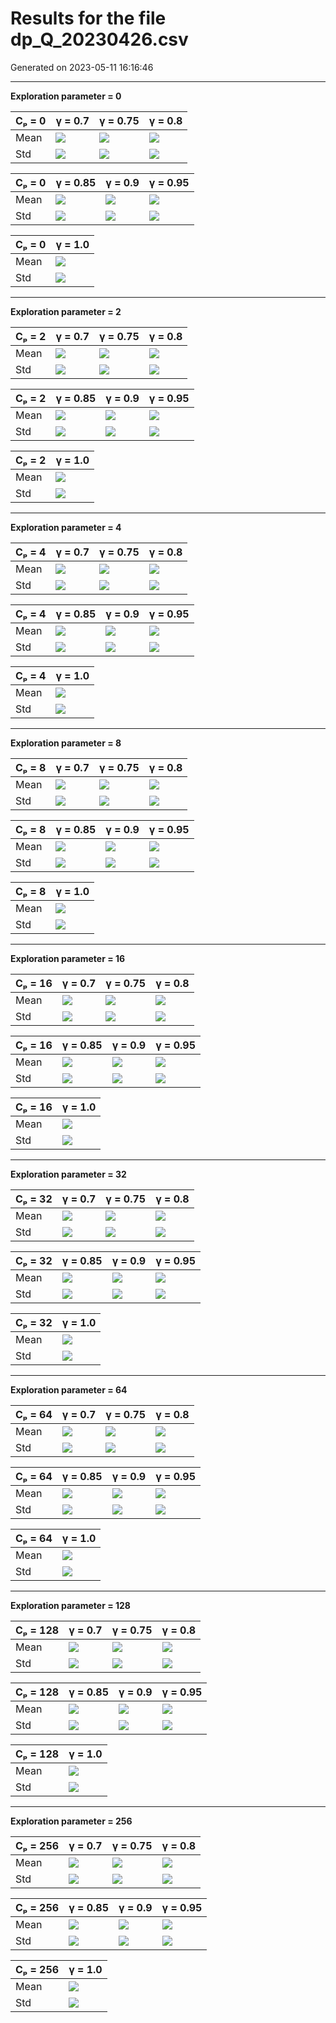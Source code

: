 # Results for the file dp_Q_20230426.csv 

Generated on 2023-05-11 16:16:46

---

**Exploration parameter = 0**

| Cₚ = 0 | γ = 0.7 | γ = 0.75 | γ = 0.8 | 
| --- | --- | --- | --- | 
| Mean | ![](fig/dp_Q/mean_g_0.7_cp_0.png) | ![](fig/dp_Q/mean_g_0.75_cp_0.png) | ![](fig/dp_Q/mean_g_0.8_cp_0.png) | 
| Std | ![](fig/dp_Q/std_g_0.7_cp_0.png) | ![](fig/dp_Q/std_g_0.75_cp_0.png) | ![](fig/dp_Q/std_g_0.8_cp_0.png) | 

| Cₚ = 0 | γ = 0.85 | γ = 0.9 | γ = 0.95 | 
| --- | --- | --- | --- | 
| Mean | ![](fig/dp_Q/mean_g_0.85_cp_0.png) | ![](fig/dp_Q/mean_g_0.9_cp_0.png) | ![](fig/dp_Q/mean_g_0.95_cp_0.png) | 
| Std | ![](fig/dp_Q/std_g_0.85_cp_0.png) | ![](fig/dp_Q/std_g_0.9_cp_0.png) | ![](fig/dp_Q/std_g_0.95_cp_0.png) | 

| Cₚ = 0 | γ = 1.0 | 
| --- | --- | 
| Mean | ![](fig/dp_Q/mean_g_1.0_cp_0.png) | 
| Std | ![](fig/dp_Q/std_g_1.0_cp_0.png) | 

---

**Exploration parameter = 2**

| Cₚ = 2 | γ = 0.7 | γ = 0.75 | γ = 0.8 | 
| --- | --- | --- | --- | 
| Mean | ![](fig/dp_Q/mean_g_0.7_cp_2.png) | ![](fig/dp_Q/mean_g_0.75_cp_2.png) | ![](fig/dp_Q/mean_g_0.8_cp_2.png) | 
| Std | ![](fig/dp_Q/std_g_0.7_cp_2.png) | ![](fig/dp_Q/std_g_0.75_cp_2.png) | ![](fig/dp_Q/std_g_0.8_cp_2.png) | 

| Cₚ = 2 | γ = 0.85 | γ = 0.9 | γ = 0.95 | 
| --- | --- | --- | --- | 
| Mean | ![](fig/dp_Q/mean_g_0.85_cp_2.png) | ![](fig/dp_Q/mean_g_0.9_cp_2.png) | ![](fig/dp_Q/mean_g_0.95_cp_2.png) | 
| Std | ![](fig/dp_Q/std_g_0.85_cp_2.png) | ![](fig/dp_Q/std_g_0.9_cp_2.png) | ![](fig/dp_Q/std_g_0.95_cp_2.png) | 

| Cₚ = 2 | γ = 1.0 | 
| --- | --- | 
| Mean | ![](fig/dp_Q/mean_g_1.0_cp_2.png) | 
| Std | ![](fig/dp_Q/std_g_1.0_cp_2.png) | 

---

**Exploration parameter = 4**

| Cₚ = 4 | γ = 0.7 | γ = 0.75 | γ = 0.8 | 
| --- | --- | --- | --- | 
| Mean | ![](fig/dp_Q/mean_g_0.7_cp_4.png) | ![](fig/dp_Q/mean_g_0.75_cp_4.png) | ![](fig/dp_Q/mean_g_0.8_cp_4.png) | 
| Std | ![](fig/dp_Q/std_g_0.7_cp_4.png) | ![](fig/dp_Q/std_g_0.75_cp_4.png) | ![](fig/dp_Q/std_g_0.8_cp_4.png) | 

| Cₚ = 4 | γ = 0.85 | γ = 0.9 | γ = 0.95 | 
| --- | --- | --- | --- | 
| Mean | ![](fig/dp_Q/mean_g_0.85_cp_4.png) | ![](fig/dp_Q/mean_g_0.9_cp_4.png) | ![](fig/dp_Q/mean_g_0.95_cp_4.png) | 
| Std | ![](fig/dp_Q/std_g_0.85_cp_4.png) | ![](fig/dp_Q/std_g_0.9_cp_4.png) | ![](fig/dp_Q/std_g_0.95_cp_4.png) | 

| Cₚ = 4 | γ = 1.0 | 
| --- | --- | 
| Mean | ![](fig/dp_Q/mean_g_1.0_cp_4.png) | 
| Std | ![](fig/dp_Q/std_g_1.0_cp_4.png) | 

---

**Exploration parameter = 8**

| Cₚ = 8 | γ = 0.7 | γ = 0.75 | γ = 0.8 | 
| --- | --- | --- | --- | 
| Mean | ![](fig/dp_Q/mean_g_0.7_cp_8.png) | ![](fig/dp_Q/mean_g_0.75_cp_8.png) | ![](fig/dp_Q/mean_g_0.8_cp_8.png) | 
| Std | ![](fig/dp_Q/std_g_0.7_cp_8.png) | ![](fig/dp_Q/std_g_0.75_cp_8.png) | ![](fig/dp_Q/std_g_0.8_cp_8.png) | 

| Cₚ = 8 | γ = 0.85 | γ = 0.9 | γ = 0.95 | 
| --- | --- | --- | --- | 
| Mean | ![](fig/dp_Q/mean_g_0.85_cp_8.png) | ![](fig/dp_Q/mean_g_0.9_cp_8.png) | ![](fig/dp_Q/mean_g_0.95_cp_8.png) | 
| Std | ![](fig/dp_Q/std_g_0.85_cp_8.png) | ![](fig/dp_Q/std_g_0.9_cp_8.png) | ![](fig/dp_Q/std_g_0.95_cp_8.png) | 

| Cₚ = 8 | γ = 1.0 | 
| --- | --- | 
| Mean | ![](fig/dp_Q/mean_g_1.0_cp_8.png) | 
| Std | ![](fig/dp_Q/std_g_1.0_cp_8.png) | 

---

**Exploration parameter = 16**

| Cₚ = 16 | γ = 0.7 | γ = 0.75 | γ = 0.8 | 
| --- | --- | --- | --- | 
| Mean | ![](fig/dp_Q/mean_g_0.7_cp_16.png) | ![](fig/dp_Q/mean_g_0.75_cp_16.png) | ![](fig/dp_Q/mean_g_0.8_cp_16.png) | 
| Std | ![](fig/dp_Q/std_g_0.7_cp_16.png) | ![](fig/dp_Q/std_g_0.75_cp_16.png) | ![](fig/dp_Q/std_g_0.8_cp_16.png) | 

| Cₚ = 16 | γ = 0.85 | γ = 0.9 | γ = 0.95 | 
| --- | --- | --- | --- | 
| Mean | ![](fig/dp_Q/mean_g_0.85_cp_16.png) | ![](fig/dp_Q/mean_g_0.9_cp_16.png) | ![](fig/dp_Q/mean_g_0.95_cp_16.png) | 
| Std | ![](fig/dp_Q/std_g_0.85_cp_16.png) | ![](fig/dp_Q/std_g_0.9_cp_16.png) | ![](fig/dp_Q/std_g_0.95_cp_16.png) | 

| Cₚ = 16 | γ = 1.0 | 
| --- | --- | 
| Mean | ![](fig/dp_Q/mean_g_1.0_cp_16.png) | 
| Std | ![](fig/dp_Q/std_g_1.0_cp_16.png) | 

---

**Exploration parameter = 32**

| Cₚ = 32 | γ = 0.7 | γ = 0.75 | γ = 0.8 | 
| --- | --- | --- | --- | 
| Mean | ![](fig/dp_Q/mean_g_0.7_cp_32.png) | ![](fig/dp_Q/mean_g_0.75_cp_32.png) | ![](fig/dp_Q/mean_g_0.8_cp_32.png) | 
| Std | ![](fig/dp_Q/std_g_0.7_cp_32.png) | ![](fig/dp_Q/std_g_0.75_cp_32.png) | ![](fig/dp_Q/std_g_0.8_cp_32.png) | 

| Cₚ = 32 | γ = 0.85 | γ = 0.9 | γ = 0.95 | 
| --- | --- | --- | --- | 
| Mean | ![](fig/dp_Q/mean_g_0.85_cp_32.png) | ![](fig/dp_Q/mean_g_0.9_cp_32.png) | ![](fig/dp_Q/mean_g_0.95_cp_32.png) | 
| Std | ![](fig/dp_Q/std_g_0.85_cp_32.png) | ![](fig/dp_Q/std_g_0.9_cp_32.png) | ![](fig/dp_Q/std_g_0.95_cp_32.png) | 

| Cₚ = 32 | γ = 1.0 | 
| --- | --- | 
| Mean | ![](fig/dp_Q/mean_g_1.0_cp_32.png) | 
| Std | ![](fig/dp_Q/std_g_1.0_cp_32.png) | 

---

**Exploration parameter = 64**

| Cₚ = 64 | γ = 0.7 | γ = 0.75 | γ = 0.8 | 
| --- | --- | --- | --- | 
| Mean | ![](fig/dp_Q/mean_g_0.7_cp_64.png) | ![](fig/dp_Q/mean_g_0.75_cp_64.png) | ![](fig/dp_Q/mean_g_0.8_cp_64.png) | 
| Std | ![](fig/dp_Q/std_g_0.7_cp_64.png) | ![](fig/dp_Q/std_g_0.75_cp_64.png) | ![](fig/dp_Q/std_g_0.8_cp_64.png) | 

| Cₚ = 64 | γ = 0.85 | γ = 0.9 | γ = 0.95 | 
| --- | --- | --- | --- | 
| Mean | ![](fig/dp_Q/mean_g_0.85_cp_64.png) | ![](fig/dp_Q/mean_g_0.9_cp_64.png) | ![](fig/dp_Q/mean_g_0.95_cp_64.png) | 
| Std | ![](fig/dp_Q/std_g_0.85_cp_64.png) | ![](fig/dp_Q/std_g_0.9_cp_64.png) | ![](fig/dp_Q/std_g_0.95_cp_64.png) | 

| Cₚ = 64 | γ = 1.0 | 
| --- | --- | 
| Mean | ![](fig/dp_Q/mean_g_1.0_cp_64.png) | 
| Std | ![](fig/dp_Q/std_g_1.0_cp_64.png) | 

---

**Exploration parameter = 128**

| Cₚ = 128 | γ = 0.7 | γ = 0.75 | γ = 0.8 | 
| --- | --- | --- | --- | 
| Mean | ![](fig/dp_Q/mean_g_0.7_cp_128.png) | ![](fig/dp_Q/mean_g_0.75_cp_128.png) | ![](fig/dp_Q/mean_g_0.8_cp_128.png) | 
| Std | ![](fig/dp_Q/std_g_0.7_cp_128.png) | ![](fig/dp_Q/std_g_0.75_cp_128.png) | ![](fig/dp_Q/std_g_0.8_cp_128.png) | 

| Cₚ = 128 | γ = 0.85 | γ = 0.9 | γ = 0.95 | 
| --- | --- | --- | --- | 
| Mean | ![](fig/dp_Q/mean_g_0.85_cp_128.png) | ![](fig/dp_Q/mean_g_0.9_cp_128.png) | ![](fig/dp_Q/mean_g_0.95_cp_128.png) | 
| Std | ![](fig/dp_Q/std_g_0.85_cp_128.png) | ![](fig/dp_Q/std_g_0.9_cp_128.png) | ![](fig/dp_Q/std_g_0.95_cp_128.png) | 

| Cₚ = 128 | γ = 1.0 | 
| --- | --- | 
| Mean | ![](fig/dp_Q/mean_g_1.0_cp_128.png) | 
| Std | ![](fig/dp_Q/std_g_1.0_cp_128.png) | 

---

**Exploration parameter = 256**

| Cₚ = 256 | γ = 0.7 | γ = 0.75 | γ = 0.8 | 
| --- | --- | --- | --- | 
| Mean | ![](fig/dp_Q/mean_g_0.7_cp_256.png) | ![](fig/dp_Q/mean_g_0.75_cp_256.png) | ![](fig/dp_Q/mean_g_0.8_cp_256.png) | 
| Std | ![](fig/dp_Q/std_g_0.7_cp_256.png) | ![](fig/dp_Q/std_g_0.75_cp_256.png) | ![](fig/dp_Q/std_g_0.8_cp_256.png) | 

| Cₚ = 256 | γ = 0.85 | γ = 0.9 | γ = 0.95 | 
| --- | --- | --- | --- | 
| Mean | ![](fig/dp_Q/mean_g_0.85_cp_256.png) | ![](fig/dp_Q/mean_g_0.9_cp_256.png) | ![](fig/dp_Q/mean_g_0.95_cp_256.png) | 
| Std | ![](fig/dp_Q/std_g_0.85_cp_256.png) | ![](fig/dp_Q/std_g_0.9_cp_256.png) | ![](fig/dp_Q/std_g_0.95_cp_256.png) | 

| Cₚ = 256 | γ = 1.0 | 
| --- | --- | 
| Mean | ![](fig/dp_Q/mean_g_1.0_cp_256.png) | 
| Std | ![](fig/dp_Q/std_g_1.0_cp_256.png) | 

